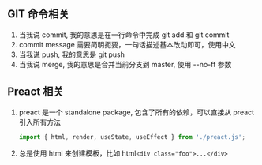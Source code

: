 ## GIT 命令相关

1. 当我说 commit, 我的意思是在一行命令中完成 git add 和 git commit
2. commit message 需要简明扼要，一句话描述基本改动即可，使用中文
3. 当我说 push, 我的意思是 git push
4. 当我说 merge, 我的意思是合并当前分支到 master, 使用 --no-ff 参数
  
## Preact 相关

1. preact 是一个 standalone package, 包含了所有的依赖，可以直接从 preact 引入所有方法
   ```js
   import { html, render, useState, useEffect } from './preact.js';
   ```
2. 总是使用 html 来创建模板，比如 html`<div class="foo">...</div>`